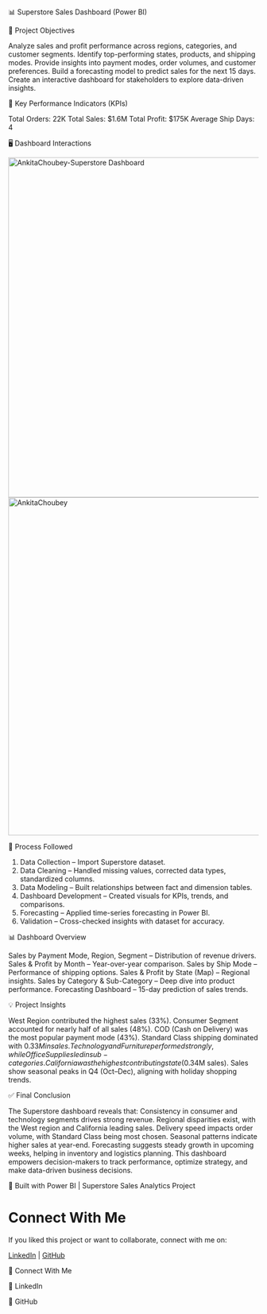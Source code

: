 📊 Superstore Sales Dashboard (Power BI)

🎯 Project Objectives

Analyze sales and profit performance across regions, categories, and customer segments.
Identify top-performing states, products, and shipping modes.
Provide insights into payment modes, order volumes, and customer preferences.
Build a forecasting model to predict sales for the next 15 days.
Create an interactive dashboard for stakeholders to explore data-driven insights.

📌 Key Performance Indicators (KPIs)

Total Orders: 22K
Total Sales: $1.6M
Total Profit: $175K
Average Ship Days: 4

🖥️ Dashboard Interactions

<img width="1225" height="684" alt="AnkitaChoubey-Superstore Dashboard" src="https://github.com/user-attachments/assets/f58cb491-c7a2-4367-8a0c-77000d935733" />
<img width="1210" height="680" alt="AnkitaChoubey" src="https://github.com/user-attachments/assets/7db7505b-ad14-4027-9b4b-95715e621b06" />

🔄 Process Followed

1. Data Collection – Import Superstore dataset.
2. Data Cleaning – Handled missing values, corrected data types, standardized columns.
3. Data Modeling – Built relationships between fact and dimension tables.
4. Dashboard Development – Created visuals for KPIs, trends, and comparisons.
5. Forecasting – Applied time-series forecasting in Power BI.
6. Validation – Cross-checked insights with dataset for accuracy.

📊 Dashboard Overview

Sales by Payment Mode, Region, Segment – Distribution of revenue drivers.
Sales & Profit by Month – Year-over-year comparison.
Sales by Ship Mode – Performance of shipping options.
Sales & Profit by State (Map) – Regional insights.
Sales by Category & Sub-Category – Deep dive into product performance.
Forecasting Dashboard – 15-day prediction of sales trends.

💡 Project Insights

West Region contributed the highest sales (33%).
Consumer Segment accounted for nearly half of all sales (48%).
COD (Cash on Delivery) was the most popular payment mode (43%).
Standard Class shipping dominated with $0.33M in sales.
Technology and Furniture performed strongly, while Office Supplies led in sub-categories.
California was the highest contributing state ($0.34M sales).
Sales show seasonal peaks in Q4 (Oct–Dec), aligning with holiday shopping trends.

✅ Final Conclusion

The Superstore dashboard reveals that:
Consistency in consumer and technology segments drives strong revenue.
Regional disparities exist, with the West region and California leading sales.
Delivery speed impacts order volume, with Standard Class being most chosen.
Seasonal patterns indicate higher sales at year-end.
Forecasting suggests steady growth in upcoming weeks, helping in inventory and logistics planning.
This dashboard empowers decision-makers to track performance, optimize strategy, and make data-driven business decisions.


🚀 Built with Power BI | Superstore Sales Analytics Project
 
# Connect With Me

If you liked this project or want to collaborate, connect with me on:

 [LinkedIn]( https://www.linkedin.com/in/ankita-c-4a1581212) | [GitHub](https://github.com/AnkitaChoubey/AnkitaChoubey)

 
 
 
 
 
 
 
 
 
 
 
 
 
 
 🤝 Connect With Me

💼 LinkedIn

📂 GitHub


